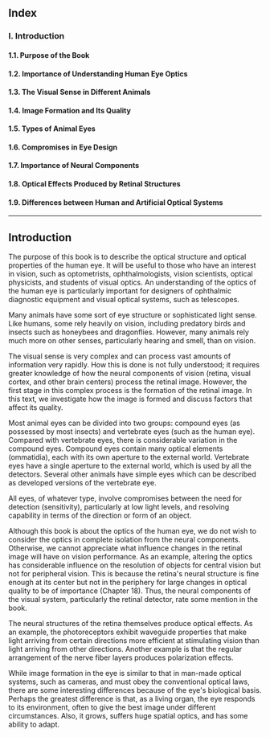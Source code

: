## Index

### I. Introduction

#### 1.1. Purpose of the Book

#### 1.2. Importance of Understanding Human Eye Optics

#### 1.3. The Visual Sense in Different Animals

#### 1.4. Image Formation and Its Quality

#### 1.5. Types of Animal Eyes

#### 1.6. Compromises in Eye Design

#### 1.7. Importance of Neural Components

#### 1.8. Optical Effects Produced by Retinal Structures

#### 1.9. Differences between Human and Artificial Optical Systems

---

## Introduction

The purpose of this book is to describe the optical structure and optical properties of the human eye. It will be useful to those who have an interest in vision, such as optometrists, ophthalmologists, vision scientists, optical physicists, and students of visual optics. An understanding of the optics of the human eye is particularly important for designers of ophthalmic diagnostic equipment and visual optical systems, such as telescopes. 

Many animals have some sort of eye structure or sophisticated light sense. Like humans, some rely heavily on vision, including predatory birds and insects such as honeybees and dragonflies. However, many animals rely much more on other senses, particularly hearing and smell, than on vision. 

The visual sense is very complex and can process vast amounts of information very rapidly. How this is done is not fully understood; it requires greater knowledge of how the neural components of vision (retina, visual cortex, and other brain centers) process the retinal image. However, the first stage in this complex process is the formation of the retinal image. In this text, we investigate how the image is formed and discuss factors that affect its quality. 

Most animal eyes can be divided into two groups: compound eyes (as possessed by most insects) and vertebrate eyes (such as the human eye). Compared with vertebrate eyes, there is considerable variation in the compound eyes. Compound eyes contain many optical elements (ommatidia), each with its own aperture to the external world. Vertebrate eyes have a single aperture to the external world, which is used by all the detectors. Several other animals have simple eyes which can be described as developed versions of the vertebrate eye.

All eyes, of whatever type, involve compromises between the need for detection (sensitivity), particularly at low light levels, and resolving capability in terms of the direction or form of an object. 

Although this book is about the optics of the human eye, we do not wish to consider the optics in complete isolation from the neural components. Otherwise, we cannot appreciate what influence changes in the retinal image will have on vision performance. As an example, altering the optics has considerable influence on the resolution of objects for central vision but not for peripheral vision. This is because the retina's neural structure is fine enough at its center but not in the periphery for large changes in optical quality to be of importance (Chapter 18). Thus, the neural components of the visual system, particularly the retinal detector, rate some mention in the book.

The neural structures of the retina themselves produce optical effects. As an example, the photoreceptors exhibit waveguide properties that make light arriving from certain directions more efficient at stimulating vision than light arriving from other directions. Another example is that the regular arrangement of the nerve fiber layers produces polarization effects. 

While image formation in the eye is similar to that in man-made optical systems, such as cameras, and must obey the conventional optical laws, there are some interesting differences because of the eye's biological basis. Perhaps the greatest difference is that, as a living organ, the eye responds to its environment, often to give the best image under different circumstances. Also, it grows, suffers huge spatial optics, and has some ability to adapt.
